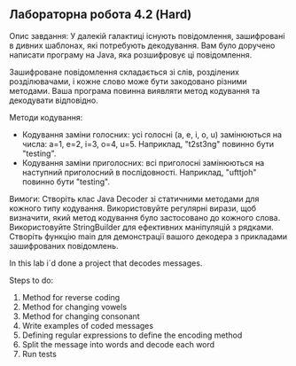 ## Лабораторна робота 4.2 (Hard)
Опис завдання:
У далекій галактиці існують повідомлення, зашифровані в дивних шаблонах, які потребують декодування. Вам було доручено написати програму на Java, яка розшифровує ці повідомлення.

Зашифроване повідомлення складається зі слів, розділених розділювачами, і кожне слово може бути закодовано різними методами. Ваша програма повинна виявляти метод кодування та декодувати відповідно.

Методи кодування:
- Кодування заміни голосних: усі голосні (a, e, i, o, u) замінюються на числа: a=1, e=2, i=3, o=4, u=5. Наприклад, "t2st3ng" повинно бути "testing".
- Кодування заміни приголосних: всі приголосні замінюються на наступний приголосний в послідовності. Наприклад, "ufttjoh" повинно бути "testing".

Вимоги:
Створіть клас Java Decoder зі статичними методами для кожного типу кодування.
Використовуйте регулярні вирази, щоб визначити, який метод кодування було застосовано до кожного слова.
Використовуйте StringBuilder для ефективних маніпуляцій з рядками.
Створіть функцію main для демонстрації вашого декодера з прикладами зашифрованих повідомлень.

In this lab i`d done a project that decodes messages.

Steps to do:
1.	Method for reverse coding
2.	Method for changing vowels
3.	Method for changing consonant
4.	Write examples of coded messages
5.	Defining regular expressions to define the encoding method
6.	Split the message into words and decode each word
7.	Run tests